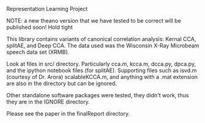 
Representation Learning Project

NOTE: a new theano version that we have tested to be correct will be published soon! Hold tight

This library contains variants of canonical correlation analysis: Kernal CCA, splitAE, and Deep CCA. The data used was the Wisconsin X-Ray Microbeam speech data set (XRMB).

Look at files in src/ directory. Particularly cca.m, kcca.m, dcca.py, dpca.py, and the ipython notebook files (for splitAE). Supporting files such as isvd.m (courtesy of Dr.
Arora) scalableKCCA.m, and anything with a .mat extension are also in the directory but can be ignored. 

Other standalone software packages were tested, they didn't work, thus they are in the IGNORE directory. 

Please see the paper in the finalReport directory. 

